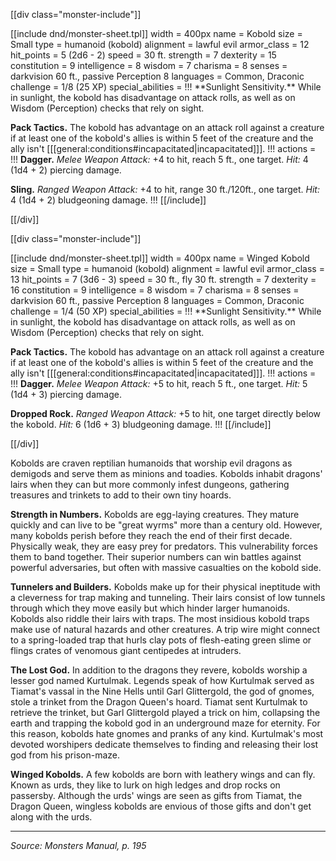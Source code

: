 [[div class="monster-include"]]

<a id="kobold">
[[include dnd/monster-sheet.tpl]]
width = 400px
name = Kobold
size = Small
type = humanoid (kobold)
alignment = lawful evil
armor_class = 12
hit_points = 5 (2d6 - 2)
speed = 30 ft.
strength = 7
dexterity = 15
constitution = 9
intelligence = 8
wisdom = 7
charisma = 8
senses = darkvision 60 ft., passive Perception 8
languages = Common, Draconic
challenge = 1/8 (25 XP)
special_abilities = !!!
**Sunlight Sensitivity.** While in sunlight, the kobold has disadvantage on attack rolls, as well as on Wisdom (Perception) checks that rely on sight.

**Pack Tactics.** The kobold has advantage on an attack roll against a creature if at least one of the kobold's allies is within 5 feet of the creature and the ally isn't [[[general:conditions#incapacitated|incapacitated]]].
!!!
actions = !!!
**Dagger.** *Melee Weapon Attack:* +4 to hit, reach 5 ft., one target. *Hit:* 4 (1d4 + 2) piercing damage.

**Sling.** *Ranged Weapon Attack:* +4 to hit, range 30 ft./120ft., one target. *Hit:* 4 (1d4 + 2) bludgeoning damage.
!!!
[[/include]]

[[/div]]

[[div class="monster-include"]]

<a id="winged-kobold">
[[include dnd/monster-sheet.tpl]]
width = 400px
name = Winged Kobold
size = Small
type = humanoid (kobold)
alignment = lawful evil
armor_class = 13
hit_points = 7 (3d6 - 3)
speed = 30 ft., fly 30 ft.
strength = 7
dexterity = 16
constitution = 9
intelligence = 8
wisdom = 7
charisma = 8
senses = darkvision 60 ft., passive Perception 8
languages = Common, Draconic
challenge = 1/4 (50 XP)
special_abilities = !!!
**Sunlight Sensitivity.** While in sunlight, the kobold has disadvantage on attack rolls, as well as on Wisdom (Perception) checks that rely on sight.

**Pack Tactics.** The kobold has advantage on an attack roll against a creature if at least one of the kobold's allies is within 5 feet of the creature and the ally isn't [[[general:conditions#incapacitated|incapacitated]]].
!!!
actions = !!!
**Dagger.** *Melee Weapon Attack:* +5 to hit, reach 5 ft., one target. *Hit:* 5 (1d4 + 3) piercing damage.

**Dropped Rock.** *Ranged Weapon Attack:* +5 to hit, one target directly below the kobold. *Hit:* 6 (1d6 + 3) bludgeoning damage.
!!!
[[/include]]

[[/div]]

Kobolds are craven reptilian humanoids that worship evil dragons as demigods and serve them as minions and toadies. Kobolds inhabit dragons' lairs when they can but more commonly infest dungeons, gathering treasures and trinkets to add to their own tiny hoards.

**Strength in Numbers.** Kobolds are egg-laying creatures. They mature quickly and can live to be "great wyrms" more than a century old. However, many kobolds perish before they reach the end of their first decade. Physically weak, they are easy prey for predators. This vulnerability forces them to band together. Their superior numbers can win battles against powerful adversaries, but often with massive casualties on the kobold side.

**Tunnelers and Builders.** Kobolds make up for their physical ineptitude with a cleverness for trap making and tunneling. Their lairs consist of low tunnels through which they move easily but which hinder larger humanoids. Kobolds also riddle their lairs with traps. The most insidious kobold traps make use of natural hazards and other creatures. A trip wire might connect to a spring-loaded trap that hurls clay pots of flesh-eating green slime or flings crates of venomous giant centipedes at intruders.

**The Lost God.** In addition to the dragons they revere, kobolds worship a lesser god named Kurtulmak. Legends speak of how Kurtulmak served as Tiamat's vassal in the Nine Hells until Garl Glittergold, the god of gnomes, stole a trinket from the Dragon Queen's hoard. Tiamat sent Kurtulmak to retrieve the trinket, but Garl Glittergold played a trick on him, collapsing the earth and trapping the kobold god in an underground maze for eternity. For this reason, kobolds hate gnomes and pranks of any kind. Kurtulmak's most devoted worshipers dedicate themselves to finding and releasing their lost god from his prison-maze.

**Winged Kobolds.** A few kobolds are born with leathery wings and can fly. Known as urds, they like to lurk on high ledges and drop rocks
on passersby. Although the urds' wings are seen as gifts from Tiamat, the Dragon Queen, wingless kobolds are envious of those gifts and don't get along with the urds.

----

*Source: Monsters Manual, p. 195*